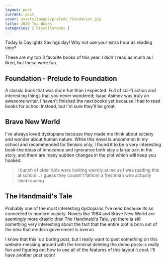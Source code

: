 ```yaml
---
layout: post
current: post
cover: assets/images/prelude_foundation.jpg
title: 2020 Top Books
categories: [ Miscellaneous ]
---
```


Today is Daylights Savings day! Why not use your extra hour as reading time?

These are my top 3 favorite books of this year. I didn't read as much as I liked, but these were fun. 

## Foundation - Prelude to Foundation
A classic book that was more fun than I expected. Full of sci-fi action and interesting things that you never wondered; Isaac Asimov was truly an awesome writer. I haven't finished the next books yet because I had to read books for school Instead, but I'm sure they'll be great.

## Brave New World
I've always loved dystopians because they made me think about society and wonder about human nature. While this novel is uncommon in my school and recommended for Seniors only, I found it to be a very interesting book-the ideas of innocence and ignorance both play a large part in the story, and there are many sudden changes in the plot which will keep you hooked. 

> I bunch of older kids were looking weirdly at me as I was reading this at school... I guess they couldn't fathom a freshman who actually liked reading

## The Handmaid's Tale
Probably one of the most interesting dystopians I've read because its so connected to modern society. Novels like 1984 and Brave New World are seemingly more drastic than The Handmaid's Tale, yet there is still something very interesting about the fact that the entire plot is born out of the idea that modern government is overun. 

I know that this is a boring post, but I really want to post something on this website-messing around with the terminal deleting the demo posts is really fun and figuring out how to use all of the features of this layout it cool. I'll have another post soon!